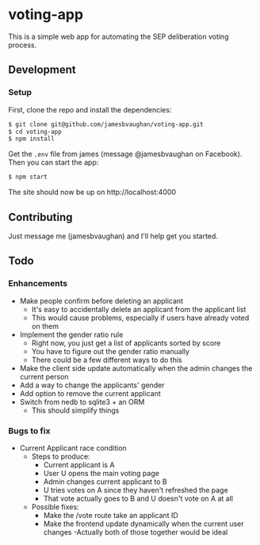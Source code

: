 # voting-app

This is a simple web app for automating the SEP deliberation voting process.

## Development

### Setup

First, clone the repo and install the dependencies:

```bash
$ git clone git@github.com/jamesbvaughan/voting-app.git
$ cd voting-app
$ npm install
```

Get the `.env` file from james (message @jamesbvaughan on Facebook).
Then you can start the app:

```bash
$ npm start
```

The site should now be up on http://localhost:4000

## Contributing

Just message me (jamesbvaughan) and I'll help get you started.

## Todo

### Enhancements

- Make people confirm before deleting an applicant
  - It's easy to accidentally delete an applicant from the applicant list
  - This would cause problems, especially if users have already voted on them
- Implement the gender ratio rule
  - Right now, you just get a list of applicants sorted by score
  - You have to figure out the gender ratio manually
  - There could be a few different ways to do this
- Make the client side update automatically when the admin changes the current person
- Add a way to change the applicants' gender
- Add option to remove the current applicant
- Switch from nedb to sqlite3 + an ORM
  - This should simplify things

### Bugs to fix

- Current Applicant race condition
  - Steps to produce:
    - Current applicant is A
    - User U opens the main voting page
    - Admin changes current applicant to B
    - U tries votes on A since they haven't refreshed the page
    - That vote actually goes to B and U doesn't vote on A at all
  - Possible fixes:
    - Make the /vote route take an applicant ID
    - Make the frontend update dynamically when the current user changes
    -Actually both of those together would be ideal
